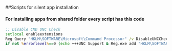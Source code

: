 ##Scripts for silent app installation

#### For installing apps from shared folder every script has this code
```cmd
:: Disable CMD UNC Check
setlocal enableextensions
Reg Query "HKLM\SOFTWARE\Microsoft\Command Processor" /v DisableUNCCheck 2>nul | findstr /c:"DisableUNCCheck    REG_DWORD    0x1" >nul
if not %errorlevel%==0 (echo +++UNC Support & Reg.exe add "HKLM\SOFTWARE\Microsoft\Command Processor" /v "DisableUNCCheck" /t REG_DWORD /d "1" /f >nul)
